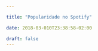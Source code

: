 ```yaml
---

title: "Popularidade no Spotify"

date: 2018-03-010T23:38:58-02:00

draft: false
---
```



<div id="chart"></div>

<link href="https://fonts.googleapis.com/css?family=Open+Sans|Roboto+Slab" rel="stylesheet">
	<link href="css/bootstrap.min.css" rel="stylesheet">
	<link href="css/main.css" rel="stylesheet">
	<link href="css/fonts.css" rel="stylesheet">
	<script src="https://d3js.org/d3.v4.min.js"></script>
	<script src="https://d3js.org/d3-scale-chromatic.v1.min.js"></script>
	<style>
			.node {
			    fill: #ccc;
			    stroke: #fff;
			    stroke-width: 2px;
			}

			.link {
					stroke: #999;
					stroke-opacity: 0.7;
			}


    </style>

<script src="js/d3.v4.min.js"></script>
	<script>
		var
		    width = 1000,
		    height = 1000;

		//var path = d3.;

		var svg = d3.select("#chart")
				.append("svg")
				.attr('version', '1.1')
				.attr('viewBox', '0 0 '+width+' '+height)
				.attr('width', '100%');




		//var color = d3.scaleOrdinal(d3.schemeCategory20);

		var color = d3.scaleThreshold()
      .domain([30, 40, 50, 60, 70, 80, 95])
      .range(d3.schemeYlOrRd[7]);

		var simulation = d3.forceSimulation()
		    .force("link", d3.forceLink().id(function(d)  { return d.id; }))
		    .force("charge", d3.forceManyBody().strength(-45))
		    .force("center", d3.forceCenter(width / 2, height / 2));

		d3.json("arctic.json", function(error, graph) {
		  if (error) throw error;

			console.dir(graph.edges);
			console.dir(graph.nodes);

		  var link = svg.append("g")
		      .attr("class", "link")
		    .selectAll("line")
		    	.data(graph.edges)
		    .enter().append("line")
					.attr("stroke-width", 0.5);

		  var node = svg.append("g")
		      .attr("class", "nodes")
		    .selectAll("circle")
		    	.data(graph.nodes)
		    .enter().append("circle")
		      .attr("r", function(d) { return d.size/10; })
		      .attr("fill", function(d) { if(d.label === "Arctic Monkeys"){ return "#333"} return color(d.size); })
		      .call(d3.drag()
		          .on("start", dragstarted)
		          .on("drag", dragged)
		          .on("end", dragended));



		  node.append("title")
		      .text(function(d) { return d.label; });

		  simulation
		      .nodes(graph.nodes)
		      .on("tick", ticked);

		  simulation.force("link")
		      .links(graph.edges);

			//add zoom capabilities
			var zoom_handler = d3.zoom()
			    .on("zoom", zoom_actions);

			zoom_handler(svg);

			//specify what to do when zoom event listener is triggered
			function zoom_actions(){
			d3.selectAll("g").attr("transform", d3.event.transform);
			}

		  function ticked() {
		    link
		        .attr("x1", function(d) { return d.source.x; })
		        .attr("y1", function(d) { return d.source.y; })
		        .attr("x2", function(d) { return d.target.x; })
		        .attr("y2", function(d) { return d.target.y; });

		    node
		        .attr("cx", function(d) { return d.x; })
		        .attr("cy", function(d) { return d.y; });
		  }
		});

		function dragstarted(d) {
		  if (!d3.event.active) simulation.alphaTarget(0.3).restart();
		  d.fx = d.x;
		  d.fy = d.y;
		}

		function dragged(d) {
		  d.fx = d3.event.x;
		  d.fy = d3.event.y;
		}

		function dragended(d) {
		  if (!d3.event.active) simulation.alphaTarget(0);
		  d.fx = null;
		  d.fy = null;
		}

</script>
